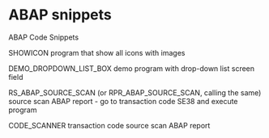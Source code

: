 # ABAP snippets
ABAP Code Snippets

SHOWICON program that show all icons with images 

DEMO_DROPDOWN_LIST_BOX demo program with drop-down list screen field

RS_ABAP_SOURCE_SCAN (or RPR_ABAP_SOURCE_SCAN, calling the same) source scan ABAP report - go to transaction code SE38 and execute program

CODE_SCANNER transaction code source scan ABAP report
